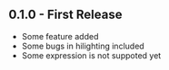 ## 0.1.0 - First Release
* Some feature added
* Some bugs in hilighting included
* Some expression is not suppoted yet
